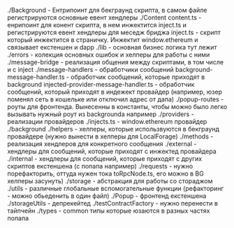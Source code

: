 ./Background - Ентрипоинт для бекграунд скрипта, в самом файле регистрируются основные евент хендлеры
./Content
    content.ts - енрипоинт для конент скрипта, в нем инжектится inject.ts и регистрируются евент хендлеры для меседж бриджа
    inject.ts - скрипт который инжектится в страничку. Инжектит window.ethereum и связывает екстеншен и dapp
./lib - основная бизнес логика тут лежит
   ./errors - колекция основных ошибок и хелперы для работы с ними
   ./message-bridge - реализация общения между скриптами, в том числе и с inject
   ./message-handlers - обработчики сообщений
      background-message-handler.ts - обработчик сообщений, которые приходят в background
      injected-provider-message-handler.ts - обработчик сообщений, который приходят в индежект провайдер (например, юзер поменял сеть в кошельке или отключил адрес от дапа)
    ./popup-routes - роуты для фронтенда. Вынесенны в константы, чтобы можно было легко вызывать нужный роут из backgroundа например
    ./providers - реализации провайдеров
       ./injects.ts  - window.ethereum провайдер
       ./background
             ./helpers - хелперы, которые использвуются в бекграунд провайдере (нужно вынести в хелперы для LocalForage)
             ./methods - реализация хендлеров для конкретного сообщения
                    ./external - хендлеры для сообщений, которые приходят с инжектед провайдера
                    ./internal - хендлеры для сообщений, которые приходят с других скриптов екстеншена (с попапа например)
    ./requests - нужно порефакторить, оттуда нужен тока toRpcNode.ts, его можно в BG хелперы засунуть)
    ./storage - абстракция для работы со стораджом
    ./utils - различные глобальные вспомогательные функции (рефакторинг - можно обьеденить в один  файл)
./Popup - фронтенд екстеншена
    ./storageUtils - депрекейтед
    ./testContractFactory - нужно перенести в тайпчейн
    ./types - common типы которые юзаются в разных частях попапа